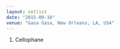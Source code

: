 ```yaml
---
layout: setlist
date: "2015-09-10"
venue: "Gasa Gasa, New Orleans, LA, USA"
---
```


 1. Cellophane


